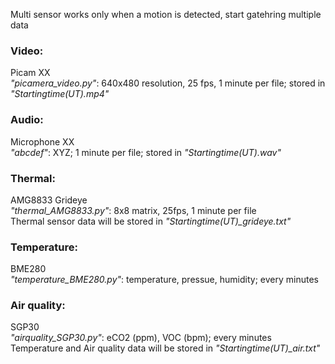 Multi sensor works only when a motion is detected, start gatehring multiple data<br>

<h3> Video:</h3>
Picam XX <br>
 <I>"picamera_video.py"</I>: 640x480 resolution, 25 fps, 1 minute per file; stored in <I>"Startingtime(UT).mp4"</I><br>

<h3>Audio:</h3>
Microphone XX <br>
 <I>"abcdef"</I>: XYZ; 1 minute per file; stored in <I>"Startingtime(UT).wav"</I><br>

<h3>Thermal:</h3>
AMG8833 Grideye <br>
<I>"thermal_AMG8833.py"</I>: 8x8 matrix, 25fps, 1 minute per file<br>
Thermal sensor data will be stored in <I>"Startingtime(UT)_grideye.txt"</I><br>

<h3>Temperature:</h3>
BME280<br>
<I>"temperature_BME280.py"</I>: temperature, pressue, humidity; every minutes<br>
<h3>Air quality:</h3>
SGP30<br>
<I>"airquality_SGP30.py"</I>: eCO2 (ppm), VOC (bpm); every minutes<br>
Temperature and Air quality data will be stored in <I>"Startingtime(UT)_air.txt"</I><br>
